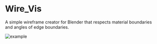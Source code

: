 # Wire_Vis
A simple wireframe creator for Blender that respects material boundaries and angles of edge boundaries.

![example](https://github.com/user-attachments/assets/8bc33e05-b1b2-4188-bc2f-860af6195ce1)
